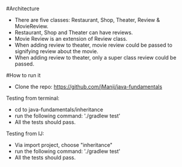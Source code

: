 #Architecture
- There are five classes: Restaurant, Shop, Theater, Review & MovieReview.  
- Restaurant, Shop and Theater can have reviews. 
- Movie Review is an extension of Review class.
- When adding review to theater, movie review could be passed to signifying review about the movie.
- When adding review to theater, only a super class review could be passed.


#How to run it
- Clone the repo: https://github.com/jManij/java-fundamentals

Testing from terminal:
   - cd to java-fundamentals/inheritance
   - run the following command: './gradlew test'
   - All the tests should pass.
   
Testing from IJ:
  - Via import project, choose "inheritance"
  - run the following command: './gradlew test'
  - All the tests should pass.


